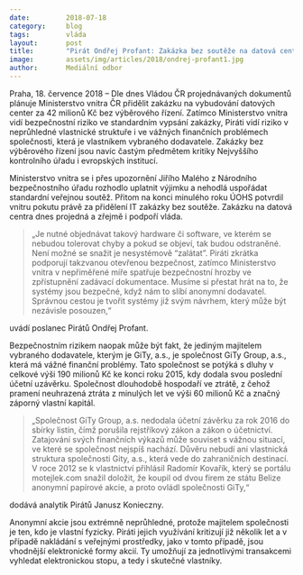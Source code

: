 ```yaml
---
date:         2018-07-18
category:     blog
tags:         vláda
layout:       post
title:        "Pirát Ondřej Profant: Zakázka bez soutěže na datová centra vzbuzuje podezření"
image:        assets/img/articles/2018/ondrej-profant1.jpg
author:       Mediální odbor
---
```


Praha, 18. července 2018 – Dle dnes Vládou ČR projednávaných dokumentů plánuje Ministerstvo vnitra ČR přidělit zakázku na vybudování datových center za 42 milionů Kč bez výběrového řízení. Zatímco Ministerstvo vnitra vidí bezpečnostní riziko ve standardním vypsání zakázky, Piráti vidí riziko v neprůhledné vlastnické struktuře i ve vážných finančních problémech společnosti, která je vlastníkem vybraného dodavatele. Zakázky bez výběrového řízení jsou navíc častým předmětem kritiky Nejvyššího kontrolního úřadu i evropských institucí.

Ministerstvo vnitra se i přes upozornění Jiřího Malého z Národního bezpečnostního úřadu rozhodlo uplatnit výjimku a nehodlá uspořádat standardní veřejnou soutěž. Přitom na konci minulého roku ÚOHS potvrdil vnitru pokutu právě za přidělení IT zakázky bez soutěže. Zakázku na datová centra dnes projedná a zřejmě i podpoří vláda.

> „Je nutné objednávat takový hardware či software, ve kterém se nebudou tolerovat chyby a pokud se objeví, tak budou odstraněné. Není možné se snažit je nesystémově “zalátat”. Piráti zkrátka podporují takzvanou otevřenou bezpečnost, zatímco Ministerstvo vnitra v nepřiměřené míře spatřuje bezpečnostní hrozby ve zpřístupnění zadávací dokumentace. Musíme si přestat hrát na to, že systémy jsou bezpečné, když nám to slíbí anonymní dodavatel. Správnou cestou je tvořit systémy již svým návrhem, který může být nezávisle posouzen,“ 

uvádí poslanec Pirátů Ondřej Profant.

Bezpečnostním rizikem naopak může být fakt, že jediným majitelem vybraného dodavatele, kterým je GiTy, a.s., je společnost GiTy Group, a.s., která má vážné finanční problémy. Tato společnost se potýká s dluhy v celkové výši 190 milionů Kč ke konci roku 2015, kdy dodala svou poslední účetní uzávěrku. Společnost dlouhodobě hospodaří ve ztrátě, z čehož pramení neuhrazená ztráta z minulých let ve výši 60 milionů Kč a značný záporný vlastní kapitál.

> „Společnost GiTy Group, a.s. nedodala účetní závěrku za rok 2016 do sbírky listin, čímž porušila rejstříkový zákon a zákon o účetnictví. Zatajování svých finančních výkazů může souviset s vážnou situací, ve které se společnost nejspíš nachází. Důvěru nebudí ani vlastnická struktura společnosti Gity, a.s., která vede do zahraničních destinací. V roce 2012 se k vlastnictví přihlásil Radomír Kovařík, který se portálu motejlek.com snažil doložit, že koupil od dvou firem ze státu Belize anonymní papírové akcie, a proto ovládl společnosti GiTy,“ 

dodává analytik Pirátů Janusz Konieczny.

Anonymní akcie jsou extrémně neprůhledné, protože majitelem společnosti je ten, kdo je vlastní fyzicky. Piráti jejich využívání kritizují již několik let a v případě nakládání s veřejnými prostředky, jako v tomto případě, jsou vhodnější elektronické formy akcií. Ty umožňují za jednotlivými transakcemi vyhledat elektronickou stopu, a tedy i skutečné vlastníky.
